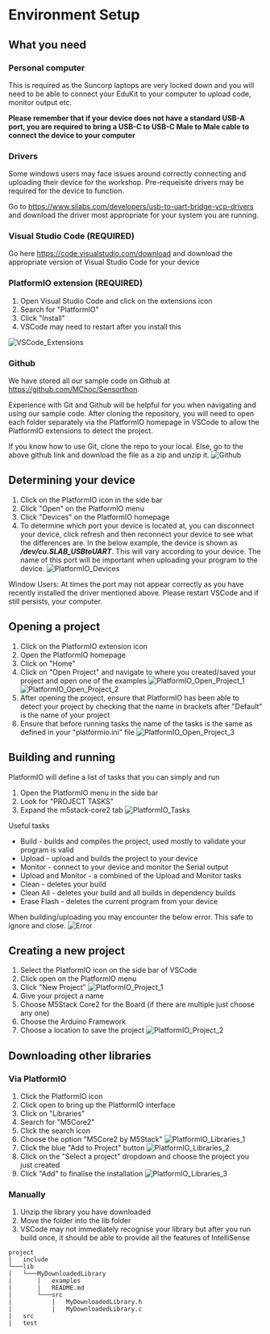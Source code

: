# Environment Setup

## What you need

### Personal computer

This is required as the Suncorp laptops are very locked down and you will need to be able to connect your EduKit to your computer to upload code, monitor output etc.

**Please remember that if your device does not have a standard USB-A port, you are required to bring a USB-C to USB-C Male to Male cable to connect the device to your computer**

### Drivers

Some windows users may face issues around correctly connecting and uploading their device for the workshop. Pre-requeisite drivers may be required for the device to function.

Go to https://www.silabs.com/developers/usb-to-uart-bridge-vcp-drivers and download the driver most appropriate for your system you are running.

### Visual Studio Code (REQUIRED)

Go here https://code.visualstudio.com/download and download the appropriate version of Visual Studio Code for your device

### PlatformIO extension (REQUIRED)

1. Open Visual Studio Code and click on the extensions icon
2. Search for "PlatformIO"
3. Click "Install"
4. VSCode may need to restart after you install this

![VSCode_Extensions](/Workshop/1.%20Environment%20Setup/VSCode_Extensions.png)

### Github

We have stored all our sample code on Github at https://github.com/MChoc/Sensorthon.

Experience with Git and Github will be helpful for you when navigating and using our sample code. After cloning the repository, you will need to open each folder separately via the PlatformIO homepage in VSCode to allow the PlatformIO extensions to detect the project.

If you know how to use Git, clone the repo to your local. Else, go to the above github link and download the file as a zip and unzip it.
![Github](/Workshop/1.%20Environment%20Setup/Github.png)

## Determining your device

1. Click on the PlatformIO icon in the side bar
2. Click "Open" on the PlatformIO menu
3. Click "Devices" on the PlatformIO homepage
4. To determine which port your device is located at, you can disconnect your device, click refresh and then reconnect your device to see what the differences are. In the below example, the device is shown as ***/dev/cu.SLAB_USBtoUART***. This will vary according to your device. The name of this port will be important when uploading your program to the device.
![PlatformIO_Devices](/Workshop/1.%20Environment%20Setup/PlatformIO_Devices.png)

Window Users: At times the port may not appear correctly as you have recently installed the driver mentioned above. Please restart VSCode and if still persists, your computer.

## Opening a project

1. Click on the PlatformIO extension icon
2. Open the PlatformIO homepage
3. Click on "Home"
4. Click on "Open Project" and navigate to where you created/saved your project and open one of the examples
![PlatformIO_Open_Project_1](/Workshop/1.%20Environment%20Setup/PlatformIO_Open_Project_1.png)
![PlatformIO_Open_Project_2](/Workshop/1.%20Environment%20Setup/PlatformIO_Open_Project_2.png)
5. After opening the project, ensure that PlatformIO has been able to detect your project by checking that the name in brackets after "Default" is the name of your project
6. Ensure that before running tasks the name of the tasks is the same as defined in your "platformio.ini" file
![PlatformIO_Open_Project_3](/Workshop/1.%20Environment%20Setup/PlatformIO_Open_Project_3.png)

## Building and running

PlatformIO will define a list of tasks that you can simply and run
1. Open the PlatformIO menu in the side bar
2. Look for "PROJECT TASKS"
3. Expand the m5stack-core2 tab
![PlatformIO_Tasks](/Workshop/1.%20Environment%20Setup/PlatformIO_Tasks.png)

Useful tasks
* Build - builds and compiles the project, used mostly to validate your program is valid
* Upload - upload and builds the project to your device
* Monitor - connect to your device and monitor the Serial output
* Upload and Monitor - a combined of the Upload and Monitor tasks
* Clean - deletes your build
* Clean All - deletes your build and all builds in dependency builds
* Erase Flash - deletes the current program from your device

When building/uploading you may encounter the below error. This safe to ignore and close.
![Error](/Workshop/1.%20Environment%20Setup/Error.png)

## Creating a new project

1. Select the PlatformIO icon on the side bar of VSCode
2. Click open on the PlatformIO menu
3. Click "New Project"
![PlatformIO_Project_1](/Workshop/1.%20Environment%20Setup/PlatformIO_Project_1.png)
4. Give your project a name
5. Choose M5Stack Core2 for the Board (if there are multiple just choose any one)
6. Choose the Arduino Framework
7. Choose a location to save the project
![PlatformIO_Project_2](/Workshop/1.%20Environment%20Setup/PlatformIO_Project_2.png)

## Downloading other libraries

### Via PlatformIO

1. Click the PlatformIO icon
2. Click open to bring up the PlatformIO interface
3. Click on "Libraries"
4. Search for "M5Core2"
5. Click the search icon
6. Choose the option "M5Core2 by M5Stack"
![PlatformIO_Libraries_1](/Workshop/1.%20Environment%20Setup/PlatformIO_Libraries_1.png)
7. Click the blue "Add to Project" button
![PlatformIO_Libraries_2](/Workshop/1.%20Environment%20Setup/PlatformIO_Libraries_2.png)
8. Click on the "Select a project" dropdown and choose the project you just created
9. Click "Add" to finalise the installation
![PlatformIO_Libraries_3](/Workshop/1.%20Environment%20Setup/PlatformIO_Libraries_3.png)

### Manually

1. Unzip the library you have downloaded
2. Move the folder into the lib folder
3. VSCode may not immediately recognise your library but after you run build once, it should be able to provide all the features of IntelliSense
```
project
|   include
└───lib
|   └───MyDownloadedLibrary
|       |   examples
|       |   README.md
|       └───src
|           |   MyDownloadedLibrary.h
|           |   MyDownloadedLibrary.c
|   src
|   test
```
